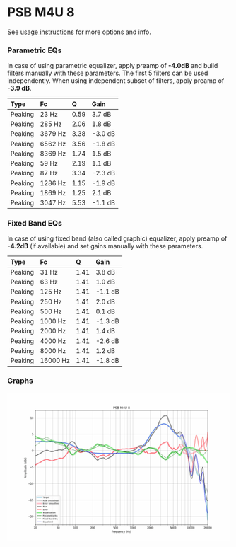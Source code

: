 # PSB M4U 8
See [usage instructions](https://github.com/jaakkopasanen/AutoEq#usage) for more options and info.

### Parametric EQs
In case of using parametric equalizer, apply preamp of **-4.0dB** and build filters manually
with these parameters. The first 5 filters can be used independently.
When using independent subset of filters, apply preamp of **-3.9 dB**.

| Type    | Fc      |    Q | Gain    |
|:--------|:--------|:-----|:--------|
| Peaking | 23 Hz   | 0.59 | 3.7 dB  |
| Peaking | 285 Hz  | 2.06 | 1.8 dB  |
| Peaking | 3679 Hz | 3.38 | -3.0 dB |
| Peaking | 6562 Hz | 3.56 | -1.8 dB |
| Peaking | 8369 Hz | 1.74 | 1.5 dB  |
| Peaking | 59 Hz   | 2.19 | 1.1 dB  |
| Peaking | 87 Hz   | 3.34 | -2.3 dB |
| Peaking | 1286 Hz | 1.15 | -1.9 dB |
| Peaking | 1869 Hz | 1.25 | 2.1 dB  |
| Peaking | 3047 Hz | 5.53 | -1.1 dB |

### Fixed Band EQs
In case of using fixed band (also called graphic) equalizer, apply preamp of **-4.2dB**
(if available) and set gains manually with these parameters.

| Type    | Fc       |    Q | Gain    |
|:--------|:---------|:-----|:--------|
| Peaking | 31 Hz    | 1.41 | 3.8 dB  |
| Peaking | 63 Hz    | 1.41 | 1.0 dB  |
| Peaking | 125 Hz   | 1.41 | -1.1 dB |
| Peaking | 250 Hz   | 1.41 | 2.0 dB  |
| Peaking | 500 Hz   | 1.41 | 0.1 dB  |
| Peaking | 1000 Hz  | 1.41 | -1.3 dB |
| Peaking | 2000 Hz  | 1.41 | 1.4 dB  |
| Peaking | 4000 Hz  | 1.41 | -2.6 dB |
| Peaking | 8000 Hz  | 1.41 | 1.2 dB  |
| Peaking | 16000 Hz | 1.41 | -1.8 dB |

### Graphs
![](./PSB%20M4U%208.png)